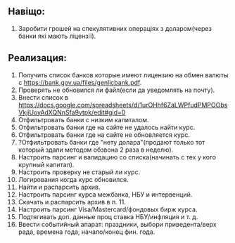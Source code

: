 ## Навіщо:
1. Заробити грошей на спекулятивних операціях з доларом(через банки які мають ліцензії).

## Реализация:
1. Получить список банков которые имеют лицензию на обмен валюты c https://bank.gov.ua/files/genlicbank.pdf.
2. Проверять не обновился ли файл(если да уведомлять на почту).
2. Внести список в https://docs.google.com/spreadsheets/d/1urOHhf6ZaLWPfudPMPOObsVkjiUoyAdXQNnSfa9ytpk/edit#gid=0
3. Отфильтровать банки с низким капиталом.
4. Отфильтровать банки где на сайте не удалось найти курс.
5. Отфильтровать банки где на сайте не обновляется курс.
6. ?Отфильтровать банки где "нету долара"(продают только тот который здали методом обзвона 2 раза в неделю).
7. Настроить парсинг и валидацию со списка(начинать с тех у кого крупный капитал).
8. Настроить проверку не старый ли курс.
9. Логирования когда курс обновился.
10. Найти и распарсить архив.
11. Настроить парсинг курса межбанка, НБУ и интервенций.
12. Скачать и распарсить архив в п. 11.
13. Настроить парсинг Visa/Mastercard/фондовых бирж курса.
14. Подтягивать доп. данные проц ставка НБУ/инфляция и т. д.
15. Ввести событийный апарат: праздники, выбори приведента/верх рада, времена года, начало/конец фин. года.